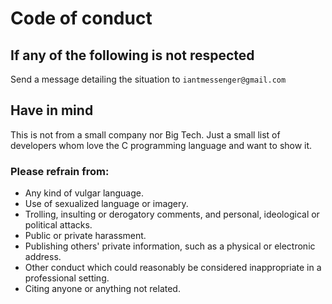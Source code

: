 # Code of conduct

## If any of the following is not respected
Send a message detailing the situation to ```iantmessenger@gmail.com```

## Have in mind
This is not from a small company nor Big Tech. Just a small list of developers whom love the C programming language and want to show it.

### Please refrain from:
- Any kind of vulgar language.
- Use of sexualized language or imagery.
- Trolling, insulting or derogatory comments, and personal, ideological or political attacks.
- Public or private harassment.
- Publishing others' private information, such as a physical or electronic address.
- Other conduct which could reasonably be considered inappropriate in a professional setting.
- Citing anyone or anything not related.